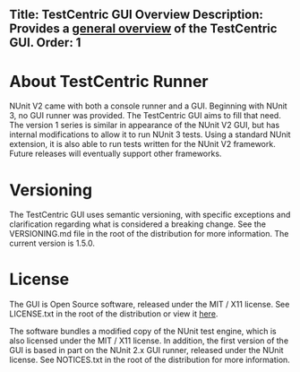 Title: TestCentric GUI Overview
Description: Provides a <a href="overview">general overview</a> of the TestCentric GUI.
Order: 1
---
# About TestCentric Runner

NUnit V2 came with both a console runner and a GUI. Beginning with NUnit 3, no GUI runner was provided.
The TestCentric GUI aims to fill that need. The version 1 series is similar in appearance of the NUnit
V2 GUI, but has internal modifications to allow it to run NUnit 3 tests. Using a standard NUnit extension,
it is also able to run tests written for the NUnit V2 framework. Future releases will eventually support
other frameworks.

# Versioning

The TestCentric GUI uses semantic versioning, with specific exceptions and clarification
regarding what is considered a breaking change. See the VERSIONING.md file in the root of the
distribution for more information. The current version is 1.5.0.

# License

The GUI is Open Source software, released under the MIT / X11 license. See LICENSE.txt in the root of the distribution or view it [here](/testcentric-gui/docs/license.html).

The software bundles a modified copy of the NUnit test engine, which is also licensed under the
MIT / X11 license. In addition, the first version of the GUI is based in part on the NUnit 2.x
GUI runner, released under the NUnit license. See NOTICES.txt in the root of the distribution
for more information.
